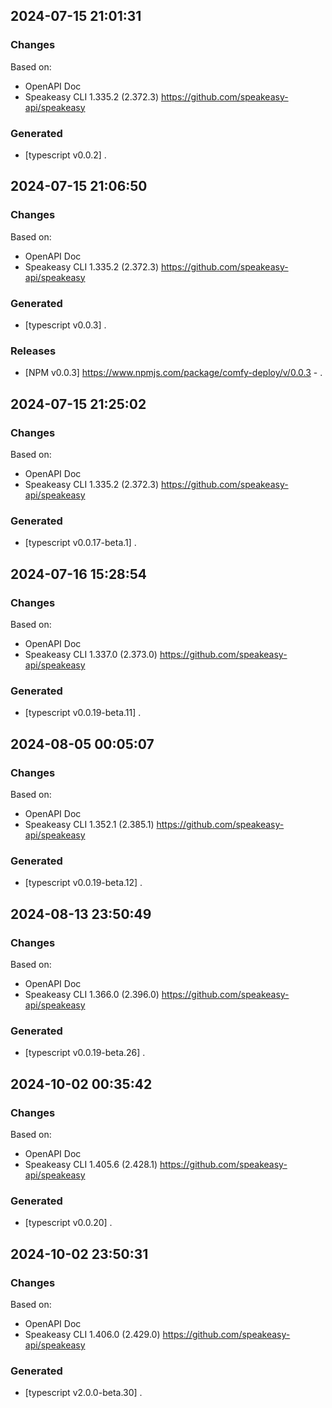 

## 2024-07-15 21:01:31
### Changes
Based on:
- OpenAPI Doc  
- Speakeasy CLI 1.335.2 (2.372.3) https://github.com/speakeasy-api/speakeasy
### Generated
- [typescript v0.0.2] .

## 2024-07-15 21:06:50
### Changes
Based on:
- OpenAPI Doc  
- Speakeasy CLI 1.335.2 (2.372.3) https://github.com/speakeasy-api/speakeasy
### Generated
- [typescript v0.0.3] .
### Releases
- [NPM v0.0.3] https://www.npmjs.com/package/comfy-deploy/v/0.0.3 - .

## 2024-07-15 21:25:02
### Changes
Based on:
- OpenAPI Doc  
- Speakeasy CLI 1.335.2 (2.372.3) https://github.com/speakeasy-api/speakeasy
### Generated
- [typescript v0.0.17-beta.1] .

## 2024-07-16 15:28:54
### Changes
Based on:
- OpenAPI Doc  
- Speakeasy CLI 1.337.0 (2.373.0) https://github.com/speakeasy-api/speakeasy
### Generated
- [typescript v0.0.19-beta.11] .

## 2024-08-05 00:05:07
### Changes
Based on:
- OpenAPI Doc  
- Speakeasy CLI 1.352.1 (2.385.1) https://github.com/speakeasy-api/speakeasy
### Generated
- [typescript v0.0.19-beta.12] .

## 2024-08-13 23:50:49
### Changes
Based on:
- OpenAPI Doc  
- Speakeasy CLI 1.366.0 (2.396.0) https://github.com/speakeasy-api/speakeasy
### Generated
- [typescript v0.0.19-beta.26] .

## 2024-10-02 00:35:42
### Changes
Based on:
- OpenAPI Doc  
- Speakeasy CLI 1.405.6 (2.428.1) https://github.com/speakeasy-api/speakeasy
### Generated
- [typescript v0.0.20] .

## 2024-10-02 23:50:31
### Changes
Based on:
- OpenAPI Doc  
- Speakeasy CLI 1.406.0 (2.429.0) https://github.com/speakeasy-api/speakeasy
### Generated
- [typescript v2.0.0-beta.30] .